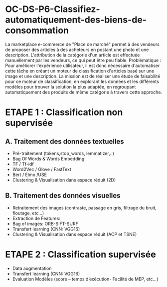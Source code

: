 # OC-DS-P6-Classifiez-automatiquement-des-biens-de-consommation
La marketplace e-commerce de "Place de marché" permet à des vendeurs de proposer des articles à des acheteurs en postant une photo et une description. 
L'attribution de la catégorie d'un article est effectuée manuellement par les vendeurs, ce qui peut être peu fiable. 
Problématique :
Pour améliorer l'expérience utilisateur, il est donc nécessaire d'automatiser cette tâche en créant un moteur de classification d'articles basé sur une image et une description. 
La mission est de réaliser une étude de faisabilité pour ce moteur de classification, en explorant les données et les différents modèles pour trouver la solution la plus adaptée, en regroupant automatiquement des produits de même catégorie à travers cette approche.

# ETAPE 1 : Classification non supervisée

## A. Traitement des données textuelles
  - Pré-traitement (tokens,stop_words, lemmatizer,..)
  - Bag Of Words & Words Embedding:
  - TF / Tf-idf
  - Word2Vec / Glove / FastText
  - Bert / Elmo /USE
  - Clustering & Visualisation dans espace réduit (2D)
## B. Traitement des données visuelles
  - Retraitement des images (contraste, passage en gris, filtrage du bruit, floutage, etc...)
  - Extraction de Features:
  - Bag of images: ORB-SIFT-SURF
  - Transfert learning (CNN: VGG16)
  - Clustering & Visualisation dans espace réduit (ACP et TSNE)

# ETAPE 2 : Classification supervisée
  - Data augmentation
  - Transfert learning (CNN: VGG16)
  - Evaluation Modèles (score – temps d’exécution- Facilité de MEP, etc...)


    
